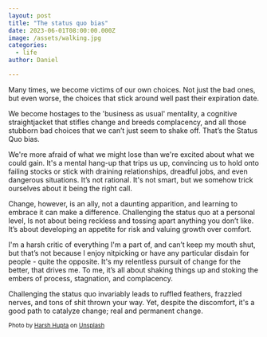 ```yaml
---
layout: post
title: "The status quo bias"
date: 2023-06-01T08:00:00.000Z
image: /assets/walking.jpg
categories:
  - life
author: Daniel

---
```

Many times, we become victims of our own choices. Not just the bad ones, but even worse, the choices that stick around well past their expiration date.<!--more-->

We become hostages to the 'business as usual' mentality, a cognitive straightjacket that stifles change and breeds complacency, and all those stubborn bad choices that we can’t just seem to shake off. That’s the Status Quo bias.

We're more afraid of what we might lose than we're excited about what we could gain. It's a mental hang-up that trips us up, convincing us to hold onto failing stocks or stick with draining relationships, dreadful jobs, and even dangerous situations. It’s not rational. It's not smart, but we somehow trick ourselves about it being the right call.

Change, however, is an ally, not a daunting apparition, and learning to embrace it can make a difference. Challenging the status quo at a personal level, Is not about being reckless and tossing apart anything you don’t like. It’s about developing an appetite for risk and valuing growth over comfort.

I'm a harsh critic of everything I'm a part of, and can’t keep my mouth shut, but that’s not because I enjoy nitpicking or have any particular disdain for people - quite the opposite. It's my relentless pursuit of change for the better, that drives me. To me, it’s all about shaking things up and stoking the embers of process, stagnation, and complacency.

Challenging the status quo invariably leads to ruffled feathers, frazzled nerves, and tons of shit thrown your way. Yet, despite the discomfort, it's a good path to catalyze change; real and permanent change.

<sup>Photo by <a href="https://unsplash.com/fr/@imharsh081?utm_source=unsplash&utm_medium=referral&utm_content=creditCopyText">Harsh Hupta</a> on <a href="https://unsplash.com/photos/nVDB1IGq64s?utm_source=unsplash&utm_medium=referral&utm_content=creditCopyText">Unsplash</a></sup>  